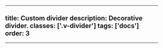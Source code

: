 <!--
 *              © 2025 Visa
 *
 * Licensed under the Apache License, Version 2.0 (the "License");
 * you may not use this file except in compliance with the License.
 * You may obtain a copy of the License at
 *
 *         http://www.apache.org/licenses/LICENSE-2.0
 *
 * Unless required by applicable law or agreed to in writing, software
 * distributed under the License is distributed on an "AS IS" BASIS,
 * WITHOUT WARRANTIES OR CONDITIONS OF ANY KIND, either express or implied.
 * See the License for the specific language governing permissions and
 * limitations under the License.
 *
 -->
---
title: Custom divider
description: Decorative divider. 
classes: ['.v-divider']
tags: ['docs']
order: 3
---

<style>
  .my-divider { --v-divider-border-width: 2px; --v-divider-color-standard: #41EAD4; }
</style>
<hr aria-hidden="true" class="v-divider my-divider"/>
